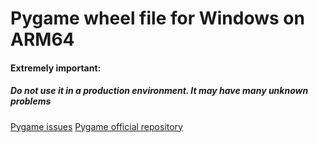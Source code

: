 # Pygame wheel file for Windows on ARM64

#### Extremely important: 
##### Do not use it in a production environment. It may have many unknown problems

[Pygame issues](https://github.com/pygame/pygame/issues/3267)
[Pygame official repository](https://github.com/pygame/pygame)
